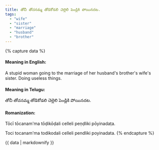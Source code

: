 ```yaml
---
title: తోచీ తోచనమ్మ తోడికోడలి చెల్లెలి పెండ్లికి పోయినదట.
tags:
  - "wife"
  - "sister"
  - "marriage"
  - "husband"
  - "brother"
---
```


{% capture data %}
#### Meaning in English:
A stupid woman going to the marriage of her husband's brother's wife's sister.
Doing useless things.

#### Meaning in Telugu:
తోచీ తోచనమ్మ తోడికోడలి చెల్లెలి పెండ్లికి పోయినదట.

#### Romanization:
Tōcī tōcanam'ma tōḍikōḍali celleli peṇḍliki pōyinadaṭa.

Toci tocanam'ma todikodali celleli pendliki poyinadata.
{% endcapture %}

{{ data | markdownify }}

